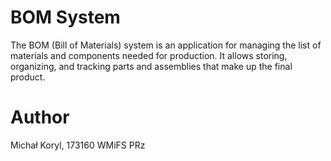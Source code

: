 # BOM System

The BOM (Bill of Materials) system is an application for managing the list of materials and components needed for production. 
It allows storing, organizing, and tracking parts and assemblies that make up the final product.

# Author

Michał Koryl, 173160
WMiFS PRz